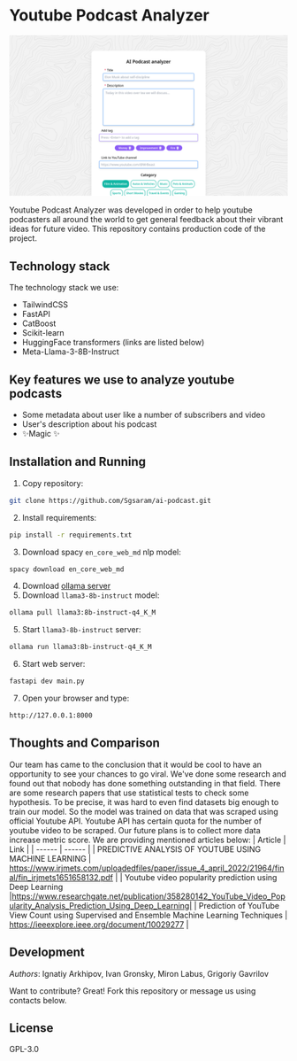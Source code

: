 
# Youtube Podcast Analyzer

![example](./readme-imgs/preview.png)

Youtube Podcast Analyzer was developed in order to help youtube podcasters all around the world to get general feedback about their vibrant ideas for future video. This repository contains production code of the project.
## Technology stack
The technology stack we use:
 - TailwindCSS
 - FastAPI
 - CatBoost 
 - Scikit-learn
 - HuggingFace transformers (links are listed below)
 - Meta-Llama-3-8B-Instruct
## Key features we use to analyze youtube podcasts
- Some metadata about user like a number of subscribers and video
- User's description about his podcast
- ✨Magic ✨

## Installation and Running
1. Copy repository:
```sh
git clone https://github.com/Sgsaram/ai-podcast.git
```
2. Install requirements:
```sh
pip install -r requirements.txt
```
3. Download spacy `en_core_web_md` nlp model:
```sh
spacy download en_core_web_md
```
4. Download [ollama server](https://github.com/ollama/ollama)
5. Download `llama3-8b-instruct` model:
```sh
ollama pull llama3:8b-instruct-q4_K_M
```
5. Start `llama3-8b-instruct` server:
```sh
ollama run llama3:8b-instruct-q4_K_M
```
6. Start web server:
```sh
fastapi dev main.py
```
7. Open your browser and type:
```sh
http://127.0.0.1:8000
```
## Thoughts and Comparison
Our team has came to the conclusion that it would be cool to have an opportunity to see your chances to go viral. We've done some research and found out that nobody has done something outstanding in that field. There are some research papers that use statistical tests to check some hypothesis. To be precise, it was hard to even find datasets big enough to train our model. So the model was trained on data that was scraped using official Youtube API. Youtube API has certain quota for the number of youtube video to be scraped. Our future plans is to collect more data increase metric score. 
We are providing mentioned articles below:
| Article | Link |
| ------ | ------ |
| PREDICTIVE ANALYSIS OF YOUTUBE USING MACHINE LEARNING | https://www.irjmets.com/uploadedfiles/paper/issue_4_april_2022/21964/final/fin_irjmets1651658132.pdf |
| Youtube video popularity prediction using Deep Learning |https://www.researchgate.net/publication/358280142_YouTube_Video_Popularity_Analysis_Prediction_Using_Deep_Learning|
| Prediction of YouTube View Count using Supervised and Ensemble Machine Learning Techniques | https://ieeexplore.ieee.org/document/10029277 |



## Development
*Authors*: Ignatiy Arkhipov, Ivan Gronsky, Miron Labus, Grigoriy Gavrilov

Want to contribute? Great! Fork this repository or message us using contacts below.

## License

GPL-3.0




